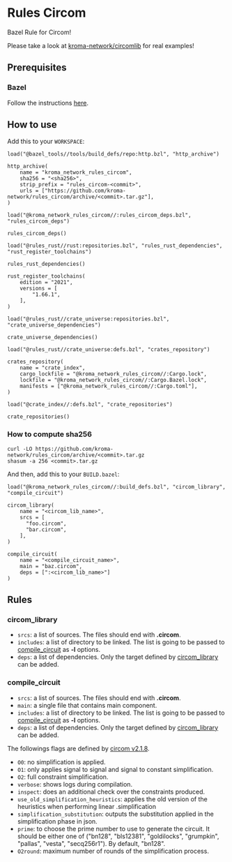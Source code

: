 # Rules Circom

Bazel Rule for Circom!

Please take a look at [kroma-network/circomlib](https://github.com/kroma-network/circomlib) for real examples!

## Prerequisites

### Bazel

Follow the instructions [here](https://bazel.build/install).

## How to use

Add this to your `WORKSPACE`:

```bazel
load("@bazel_tools//tools/build_defs/repo:http.bzl", "http_archive")

http_archive(
    name = "kroma_network_rules_circom",
    sha256 = "<sha256>",
    strip_prefix = "rules_circom-<commit>",
    urls = ["https://github.com/kroma-network/rules_circom/archive/<commit>.tar.gz"],
)

load("@kroma_network_rules_circom//:rules_circom_deps.bzl", "rules_circom_deps")

rules_circom_deps()

load("@rules_rust//rust:repositories.bzl", "rules_rust_dependencies", "rust_register_toolchains")

rules_rust_dependencies()

rust_register_toolchains(
    edition = "2021",
    versions = [
        "1.66.1",
    ],
)

load("@rules_rust//crate_universe:repositories.bzl", "crate_universe_dependencies")

crate_universe_dependencies()

load("@rules_rust//crate_universe:defs.bzl", "crates_repository")

crates_repository(
    name = "crate_index",
    cargo_lockfile = "@kroma_network_rules_circom//:Cargo.lock",
    lockfile = "@kroma_network_rules_circom//:Cargo.Bazel.lock",
    manifests = ["@kroma_network_rules_circom//:Cargo.toml"],
)

load("@crate_index//:defs.bzl", "crate_repositories")

crate_repositories()
```

### How to compute sha256

```shell
curl -LO https://github.com/kroma-network/rules_circom/archive/<commit>.tar.gz
shasum -a 256 <commit>.tar.gz
```

And then, add this to your `BUILD.bazel`:

```bazel
load("@kroma_network_rules_circom//:build_defs.bzl", "circom_library", "compile_circuit")

circom_library(
    name = "<circom_lib_name>",
    srcs = [
      "foo.circom",
      "bar.circom",
    ],
)

compile_circuit(
    name = "<compile_circuit_name>",
    main = "baz.circom",
    deps = [":<circom_lib_name>"]
)
```

## Rules

### circom_library

- `srcs`: a list of sources. The files should end with **.circom**.
- `includes`: a list of directory to be linked. The list is going to be passed to [compile_circuit](#compile_circuit) as **-l** options.
- `deps`: a list of dependencies. Only the target defined by [circom_library](#circom_library) can be added.

### compile_circuit

- `srcs`: a list of sources. The files should end with **.circom**.
- `main`: a single file that contains main component.
- `includes`: a list of directory to be linked. The list is going to be passed to [compile_circuit](#compile_circuit) as **-l** options.
- `deps`: a list of dependencies. Only the target defined by [circom_library](#circom_library) can be added.

The followings flags are defined by [circom v2.1.8](https://github.com/iden3/circom/releases/tag/v2.1.8).

- `O0`: no simplification is applied.
- `O1`: only applies signal to signal and signal to constant simplification.
- `O2`: full constraint simplification.
- `verbose`: shows logs during compilation.
- `inspect`: does an additional check over the constraints produced.
- `use_old_simplification_heuristics`: applies the old version of the heuristics when performing linear .simplification
- `simplification_substitution`: outputs the substitution applied in the simplification phase in json.
- `prime`: to choose the prime number to use to generate the circuit. It should be either one of ("bn128", "bls12381", "goldilocks", "grumpkin", "pallas", "vesta", "secq256r1"). By default, "bn128".
- `O2round`: maximum number of rounds of the simplification process.
